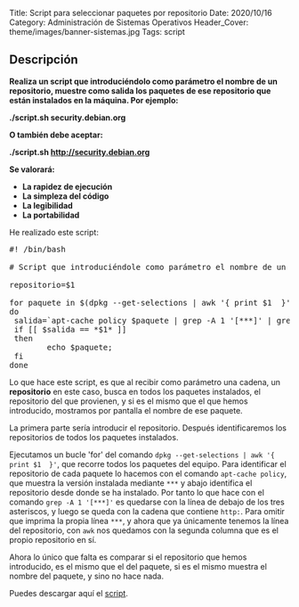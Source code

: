 Title: Script para seleccionar paquetes por repositorio
Date: 2020/10/16
Category: Administración de Sistemas Operativos
Header_Cover: theme/images/banner-sistemas.jpg
Tags: script

## Descripción

**Realiza un script que introduciéndolo como parámetro el nombre de un repositorio, muestre como salida los paquetes de ese repositorio que están instalados en la máquina. Por ejemplo:**

**./script.sh security.debian.org**

**O también debe aceptar:**

**./script.sh http://security.debian.org**

**Se valorará:**

- **La rapidez de ejecución**
- **La simpleza del código**
- **La legibilidad**
- **La portabilidad**

He realizado este script:

<pre>
#! /bin/bash

# Script que introduciéndole como parámetro el nombre de un repositorio, muestra como salida los paquetes de ese repositorio que están instalados en la máquina.

repositorio=$1

for paquete in $(dpkg --get-selections | awk '{ print $1  }')
do
 salida=`apt-cache policy $paquete | grep -A 1 '[***]' | grep 'http:' | awk '{ print $2 }'`
 if [[ $salida == *$1* ]]
 then
        echo $paquete;
 fi
done
</pre>

Lo que hace este script, es que al recibir como parámetro una cadena, un **repositorio** en este caso, busca en todos los paquetes instalados, el repositorio del que provienen, y si es el mismo que el que hemos introducido, mostramos por pantalla el nombre de ese paquete.

La primera parte sería introducir el repositorio. Después identificaremos los repositorios de todos los paquetes instalados.

Ejecutamos un bucle 'for' del comando `dpkg --get-selections | awk '{ print $1  }'`, que recorre todos los paquetes del equipo. Para identificar el repositorio de cada paquete lo hacemos con el comando `apt-cache policy`, que muestra la versión instalada mediante `***` y abajo identifica el repositorio desde donde se ha instalado. Por tanto lo que hace con el comando `grep -A 1 '[***]'` es quedarse con la línea de debajo de los tres asteriscos, y luego se queda con la cadena que contiene `http:`. Para omitir que imprima la propia línea `***`, y ahora que ya únicamente tenemos la línea del repositorio, con `awk` nos quedamos con la segunda columna que es el propio repositorio en sí.

Ahora lo único que falta es comparar si el repositorio que hemos introducido, es el mismo que el del paquete, si es el mismo muestra el nombre del paquete, y sino no hace nada.

Puedes descargar aquí el [script](images/aso_script_para_seleccionar_paquetes_por_respositorio/paquetesporrepositorio.sh).
